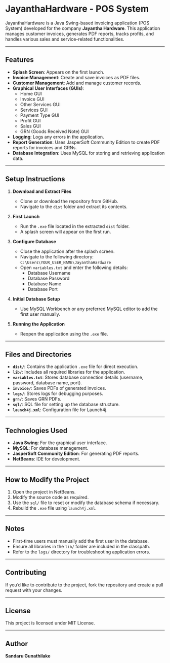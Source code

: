 # JayanthaHardware - POS System

JayanthaHardware is a Java Swing-based invoicing application (POS System) developed for the company **Jayantha Hardware**. This application manages customer invoices, generates PDF reports, tracks profits, and handles various sales and service-related functionalities. 

---

## Features

- **Splash Screen**: Appears on the first launch.
- **Invoice Management**: Create and save invoices as PDF files.
- **Customer Management**: Add and manage customer records.
- **Graphical User Interfaces (GUIs)**:
  - Home GUI
  - Invoice GUI
  - Other Services GUI
  - Services GUI
  - Payment Type GUI
  - Profit GUI
  - Sales GUI
  - GRN (Goods Received Note) GUI
- **Logging**: Logs any errors in the application.
- **Report Generation**: Uses JasperSoft Community Edition to create PDF reports for invoices and GRNs.
- **Database Integration**: Uses MySQL for storing and retrieving application data.

---

## Setup Instructions

1. **Download and Extract Files**
   - Clone or download the repository from GitHub.
   - Navigate to the `dist` folder and extract its contents.

2. **First Launch**
   - Run the `.exe` file located in the extracted `dist` folder.
   - A splash screen will appear on the first run.

3. **Configure Database**
   - Close the application after the splash screen.
   - Navigate to the following directory:  
     `C:\Users\YOUR_USER_NAME\JayanthaHardware`
   - Open `variables.txt` and enter the following details:
     - Database Username
     - Database Password
     - Database Name
     - Database Port

4. **Initial Database Setup**
   - Use MySQL Workbench or any preferred MySQL editor to add the first user manually.

5. **Running the Application**
   - Reopen the application using the `.exe` file.

---

## Files and Directories

- **`dist/`**: Contains the application `.exe` file for direct execution.
- **`lib/`**: Includes all required libraries for the application.
- **`variables.txt`**: Stores database connection details (username, password, database name, port).
- **`invoice/`**: Saves PDFs of generated invoices.
- **`logs/`**: Stores logs for debugging purposes.
- **`grn/`**: Saves GRN PDFs.
- **`sql/`**: SQL file for setting up the database structure.
- **`launch4j.xml`**: Configuration file for Launch4j.

---

## Technologies Used

- **Java Swing**: For the graphical user interface.
- **MySQL**: For database management.
- **JasperSoft Community Edition**: For generating PDF reports.
- **NetBeans**: IDE for development.

---

## How to Modify the Project

1. Open the project in NetBeans.
2. Modify the source code as required.
3. Use the `sql/` file to reset or modify the database schema if necessary.
4. Rebuild the `.exe` file using `launch4j.xml`.

---

## Notes

- First-time users must manually add the first user in the database.
- Ensure all libraries in the `lib/` folder are included in the classpath.
- Refer to the `logs/` directory for troubleshooting application errors.

---

## Contributing

If you’d like to contribute to the project, fork the repository and create a pull request with your changes.

---

## License

This project is licensed under MIT License.

---

## Author

**Sandaru Gunathilake**
